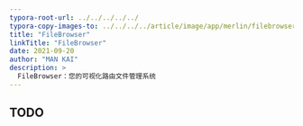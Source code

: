 ```yaml
---
typora-root-url: ../../../../../
typora-copy-images-to: ../../../../article/image/app/merlin/filebrowser
title: "FileBrowser"
linkTitle: "FileBrowser"
date: 2021-09-20
author: "MAN KAI"
description: >
  FileBrowser：您的可视化路由文件管理系统
---
```


## TODO



